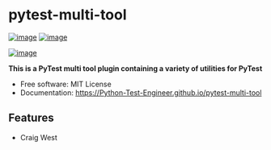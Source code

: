 # pytest-multi-tool


[![image](https://img.shields.io/pypi/v/pytest-multi-tool.svg)](https://pypi.python.org/pypi/pytest-multi-tool)
[![image](https://img.shields.io/conda/vn/conda-forge/pytest-multi-tool.svg)](https://anaconda.org/conda-forge/pytest-multi-tool)

[![image](https://pyup.io/repos/github/Python-Test-Engineer/pytest-multi-tool/shield.svg)](https://pyup.io/repos/github/Python-Test-Engineer/pytest-multi-tool)


**This is a PyTest multi tool plugin containing a variety of utilities for PyTest**


-   Free software: MIT License
-   Documentation: https://Python-Test-Engineer.github.io/pytest-multi-tool
    

## Features

-   Craig West
